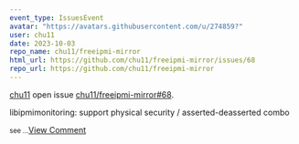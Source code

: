 ```yaml
---
event_type: IssuesEvent
avatar: "https://avatars.githubusercontent.com/u/274859?"
user: chu11
date: 2023-10-03
repo_name: chu11/freeipmi-mirror
html_url: https://github.com/chu11/freeipmi-mirror/issues/68
repo_url: https://github.com/chu11/freeipmi-mirror
---
```


<a href='https://github.com/chu11' target='_blank'>chu11</a> open issue <a href='https://github.com/chu11/freeipmi-mirror/issues/68' target='_blank'>chu11/freeipmi-mirror#68</a>.

<p>libipmimonitoring: support physical security / asserted-deasserted combo</p><small>see...</small><a href='https://github.com/chu11/freeipmi-mirror/issues/68' target='_blank'>View Comment</a>
